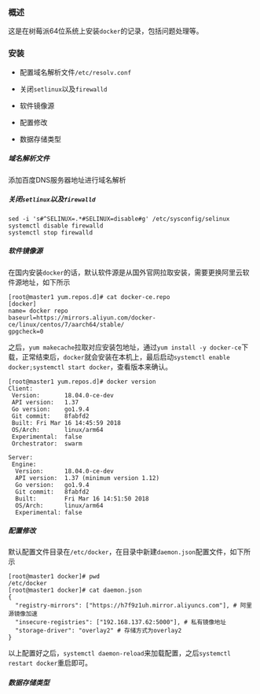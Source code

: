 ### 概述

这是在树莓派64位系统上安装`docker`的记录，包括问题处理等。

### 安装

* 配置域名解析文件`/etc/resolv.conf`
* 关闭`setlinux`以及`firewalld`


* 软件镜像源
* 配置修改
* 数据存储类型

##### 域名解析文件

添加百度DNS服务器地址进行域名解析

##### 关闭`setlinux`以及`firewalld`

```shell
sed -i 's#^SELINUX=.*#SELINUX=disable#g' /etc/sysconfig/selinux
systemctl disable firewalld
systemctl stop firewalld
```

##### 软件镜像源

在国内安装`docker`的话，默认软件源是从国外官网拉取安装，需要更换阿里云软件源地址，如下所示

```shell
[root@master1 yum.repos.d]# cat docker-ce.repo
[docker]
name= docker repo
baseurl=https://mirrors.aliyun.com/docker-ce/linux/centos/7/aarch64/stable/
gpgcheck=0
```

之后，`yum makecache`拉取对应安装包地址，通过`yum install -y docker-ce`下载，正常结束后，`docker`就会安装在本机上，最后启动`systemctl enable docker;systemctl start docker`，查看版本来确认。

```shell
[root@master1 yum.repos.d]# docker version
Client:
 Version:       18.04.0-ce-dev
 API version:   1.37
 Go version:    go1.9.4
 Git commit:    8fabfd2
 Built: Fri Mar 16 14:45:59 2018
 OS/Arch:       linux/arm64
 Experimental:  false
 Orchestrator:  swarm

Server:
 Engine:
  Version:      18.04.0-ce-dev
  API version:  1.37 (minimum version 1.12)
  Go version:   go1.9.4
  Git commit:   8fabfd2
  Built:        Fri Mar 16 14:51:50 2018
  OS/Arch:      linux/arm64
  Experimental: false
```

##### 配置修改

默认配置文件目录在`/etc/docker`，在目录中新建`daemon.json`配置文件，如下所示

```shell
[root@master1 docker]# pwd
/etc/docker
[root@master1 docker]# cat daemon.json
{
  "registry-mirrors": ["https://h7f9z1uh.mirror.aliyuncs.com"], # 阿里源镜像加速
  "insecure-registries": ["192.168.137.62:5000"], # 私有镜像地址
  "storage-driver": "overlay2" # 存储方式为overlay2
}
```

以上配置好之后，`systemctl daemon-reload`来加载配置，之后`systemctl restart docker`重启即可。

##### 数据存储类型

